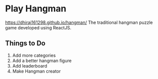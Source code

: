 # Play Hangman
https://dhiraj161298.github.io/hangman/
The traditional hangman puzzle game developed using ReactJS.

## Things to Do
1. Add more categories
2. Add a better hangman figure
3. Add leaderboard
4. Make Hangman creator
